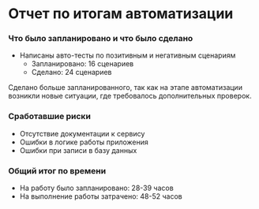 # Отчет по итогам автоматизации

### Что было запланировано и что было сделано

- Написаны авто-тесты по позитивным и негативным сценариям
  - Запланировано: 16 сценариев
  - Сделано: 24 сценариев
  
Сделано больше запланированного, так как на этапе автоматизации возникли новые ситуации, где требовалось дополнительных проверок.

### Сработавшие риски

- Отсутствие документации к сервису
- Ошибки в логике работы приложения
- Ошибки при записи в базу данных

### Общий итог по времени

- На работу было запланировано: 28-39 часов
- На выполнение работы затрачено: 48-52 часов
